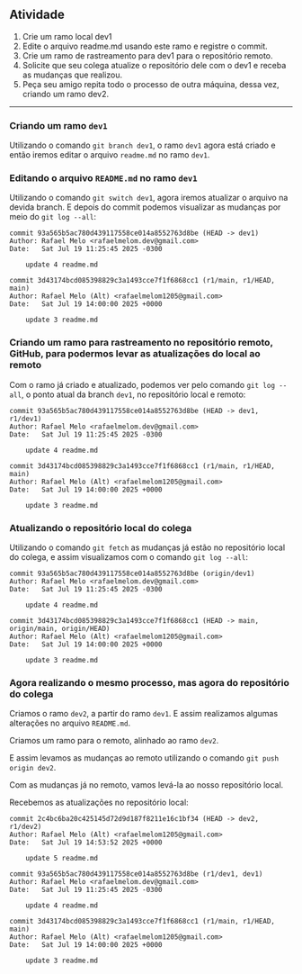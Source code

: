 ## Atividade 

1. Crie um ramo local dev1
2. Edite o arquivo readme.md usando este ramo e registre o commit.
3. Crie um ramo de rastreamento para dev1 para o repositório remoto.
4. Solicite que seu colega atualize o repositório dele com o dev1 e receba as mudanças que realizou.
5. Peça seu amigo repita todo o processo de outra máquina, dessa vez, criando um ramo dev2.

---
### Criando um ramo `dev1`

Utilizando o comando `git branch dev1`, o ramo `dev1` agora está criado e então iremos editar o arquivo `readme.md` no ramo `dev1`.

### Editando o arquivo `README.md` no ramo `dev1`

Utilizando o comando `git switch dev1`, agora iremos atualizar o arquivo na devida branch. E depois do commit podemos visualizar as mudanças por meio do `git log --all`:

```
commit 93a565b5ac780d439117558ce014a8552763d8be (HEAD -> dev1)
Author: Rafael Melo <rafaelmelom.dev@gmail.com>
Date:   Sat Jul 19 11:25:45 2025 -0300

    update 4 readme.md

commit 3d43174bcd085398829c3a1493cce7f1f6868cc1 (r1/main, r1/HEAD, main)
Author: Rafael Melo (Alt) <rafaelmelom1205@gmail.com>
Date:   Sat Jul 19 14:00:00 2025 +0000

    update 3 readme.md
```

### Criando um ramo para rastreamento no repositório remoto, GitHub, para podermos levar as atualizações do local ao remoto

Com o ramo já criado e atualizado, podemos ver pelo comando `git log --all`, o ponto atual da branch `dev1`, no repositório local e remoto:

```
commit 93a565b5ac780d439117558ce014a8552763d8be (HEAD -> dev1, r1/dev1)
Author: Rafael Melo <rafaelmelom.dev@gmail.com>
Date:   Sat Jul 19 11:25:45 2025 -0300

    update 4 readme.md

commit 3d43174bcd085398829c3a1493cce7f1f6868cc1 (r1/main, r1/HEAD, main)
Author: Rafael Melo (Alt) <rafaelmelom1205@gmail.com>
Date:   Sat Jul 19 14:00:00 2025 +0000

    update 3 readme.md
```

### Atualizando o repositório local do colega 

Utilizando o comando `git fetch` as mudanças já estão no repositório local do colega, e assim visualizamos com o comando `git log --all`:

```
commit 93a565b5ac780d439117558ce014a8552763d8be (origin/dev1)
Author: Rafael Melo <rafaelmelom.dev@gmail.com>
Date:   Sat Jul 19 11:25:45 2025 -0300

    update 4 readme.md

commit 3d43174bcd085398829c3a1493cce7f1f6868cc1 (HEAD -> main, origin/main, origin/HEAD)
Author: Rafael Melo (Alt) <rafaelmelom1205@gmail.com>
Date:   Sat Jul 19 14:00:00 2025 +0000

    update 3 readme.md
```

### Agora realizando o mesmo processo, mas agora do repositório do colega

Criamos o ramo `dev2`, a partir do ramo `dev1`. E assim realizamos algumas alterações no arquivo `README.md`. 

Criamos um ramo para o remoto, alinhado ao ramo `dev2`.

E assim levamos as mudanças ao remoto utilizando o comando `git push origin dev2`.

Com as mudanças já no remoto, vamos levá-la ao nosso repositório local.

Recebemos as atualizações no repositório local:

```
commit 2c4bc6ba20c425145d72d9d187f8211e16c1bf34 (HEAD -> dev2, r1/dev2)
Author: Rafael Melo (Alt) <rafaelmelom1205@gmail.com>
Date:   Sat Jul 19 14:53:52 2025 +0000

    update 5 readme.md

commit 93a565b5ac780d439117558ce014a8552763d8be (r1/dev1, dev1)
Author: Rafael Melo <rafaelmelom.dev@gmail.com>
Date:   Sat Jul 19 11:25:45 2025 -0300

    update 4 readme.md

commit 3d43174bcd085398829c3a1493cce7f1f6868cc1 (r1/main, r1/HEAD, main)
Author: Rafael Melo (Alt) <rafaelmelom1205@gmail.com>
Date:   Sat Jul 19 14:00:00 2025 +0000

    update 3 readme.md
```

